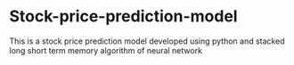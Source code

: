 # Stock-price-prediction-model
This is a stock price prediction model developed using python and stacked long short term memory algorithm of neural network
